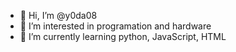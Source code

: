 - 👋 Hi, I’m @y0da08
- 👀 I’m interested in programation and hardware
- 🌱 I’m currently learning python, JavaScript, HTML
